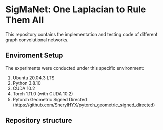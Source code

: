 # SigMaNet: One Laplacian to Rule Them All
This repository contains the implementation and testing code of different graph convolutional networks.

## Enviroment Setup
The experiments were conducted under this specific environment:

1. Ubuntu 20.04.3 LTS
2. Python 3.8.10
3. CUDA 10.2
4. Torch 1.11.0 (with CUDA 10.2)
5. Pytorch Geometric Signed Directed (https://github.com/SherylHYX/pytorch_geometric_signed_directed)

## Repository structure



